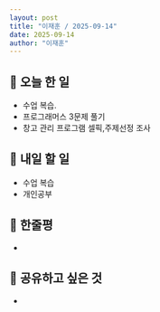```yaml
---
layout: post
title: "이재훈 / 2025-09-14"
date: 2025-09-14
author: "이재훈"
---
```

## 📝 오늘 한 일

- 수업 복습.
-  프로그래머스 3문제 풀기 
- 창고 관리 프로그램 셀픽,주제선정 조사
## 🎯 내일 할 일


- 수업 복습
- 개인공부 

## 💭 한줄평


- 



## 🔗 공유하고 싶은 것

- 
